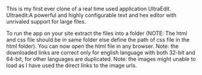 This is my first ever clone of a real time used application UltraEdit.
Ultraedit:A powerful and highly configurable text and hex editor with unrivaled support for large files.

To run the app on your site extract the files into a folder (NOTE: The html and css file should be in same folder else define the path of css file in the html folder).
You can now open the html file in any browser.
Note: the downloaded links are correct only for english language with both 32-bit and 64-bit, for other languages are duplicated.
Note: the images might unable to load as I have used the direct links to the image urls.
